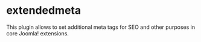 # extendedmeta
This plugin allows to set additional meta tags for SEO and other purposes in core Joomla! extensions.
